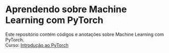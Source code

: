 # Aprendendo sobre Machine Learning com PyTorch
Este repositório contém códigos e anotações sobre Machine Learning com PyTorch.
</br>
Curso: [Introdução ao PyTorch](https://learn.microsoft.com/pt-br/training/modules/intro-machine-learning-pytorch/)